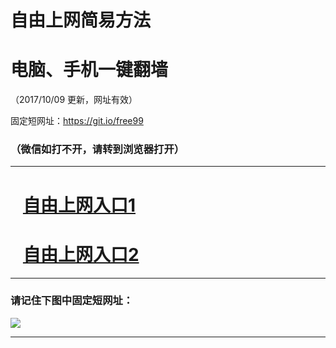 ﻿# 自由上网简易方法

# 电脑、手机一键翻墙

（2017/10/09 更新，网址有效）

固定短网址：https://git.io/free99

### （微信如打不开，请转到浏览器打开）


***





# &nbsp;&nbsp; <a href="http://ft727514503.fwq-tz-1001.info/fwqtz01.html?t=100900129937 " target="_blank">自由上网入口1</a>
# &nbsp;&nbsp; <a href="http://ft604213963.fwq-tz-1002.info/fwqtz02.html?t=100900132100 " target="_blank">自由上网入口2</a>
***

### 请记住下图中固定短网址：

<img src="https://s3-us-west-2.amazonaws.com/fwq-1001/yjfq-20170905okok.png" /> 


***

